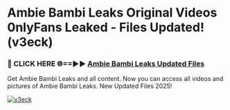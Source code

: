# Ambie Bambi Leaks Original Videos 0nlyFans Leaked - Files Updated! (v3eck)

<h3>🔴 CLICK HERE 🌐==►► <a href="https://tinyurl.com/ms9xzufz" rel="nofollow">Ambie Bambi Leaks Updated Files</a></h3>

Get Ambie Bambi Leaks and all content. Now you can access all videos and pictures of Ambie Bambi Leaks. New Updated Files 2025!

[![v3eck](https://i.imgur.com/ppqm5kG.gif)](https://tinyurl.com/ms9xzufz)
